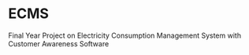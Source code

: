 # ECMS
Final Year Project on Electricity Consumption Management System with Customer Awareness Software
